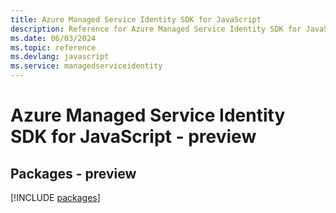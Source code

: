 ```yaml
---
title: Azure Managed Service Identity SDK for JavaScript
description: Reference for Azure Managed Service Identity SDK for JavaScript
ms.date: 06/03/2024
ms.topic: reference
ms.devlang: javascript
ms.service: managedserviceidentity
---
```

# Azure Managed Service Identity SDK for JavaScript - preview
## Packages - preview
[!INCLUDE [packages](managed-service-identity-index.md)]